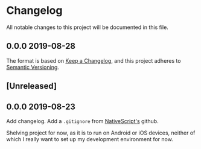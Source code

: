 # Changelog

All notable changes to this project will be documented in this file.

## 0.0.0 2019-08-28

The format is based on [Keep a Changelog](https://keepachangelog.com/en/1.0.0/),
and this project adheres to [Semantic Versioning](https://semver.org/spec/v2.0.0.html).

## [Unreleased]

## 0.0.0 2019-08-23

Add changelog. Add a `.gitignore` from [NativeScript's](https://github.com/NativeScript/NativeScript/blob/master/.gitignore) github.

Shelving project for now, as it is to run on Android or iOS devices, neither of which I really want to set up my development environment for now.
